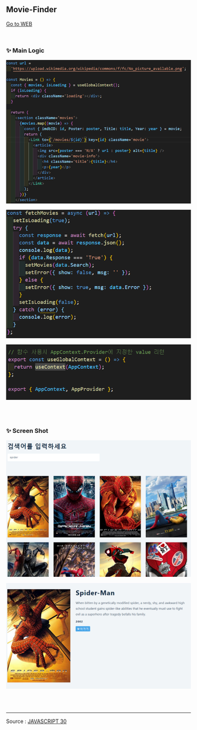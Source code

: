 ## Movie-Finder

[Go to WEB](https://limunosekai.github.io/movie-finder/)

<br>

### ✨ Main Logic

![1](./images/movie.png)

![fetch](./images/fetch.PNG)

![custom](./images/custom.PNG)

<br>

<br>

### ✨ Screen Shot

![2](./images/1.PNG)

![2](./images/2.PNG)

<br>

<br>

---

Source : [JAVASCRIPT 30](https://javascript30.com/)
